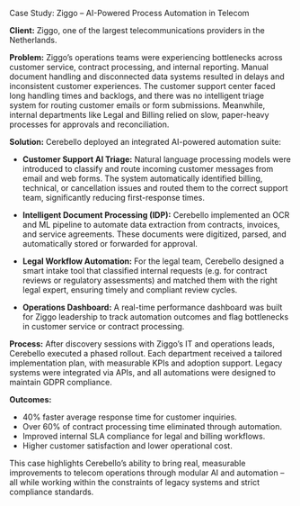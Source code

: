 Case Study: Ziggo – AI-Powered Process Automation in Telecom

**Client:** Ziggo, one of the largest telecommunications providers in the Netherlands.

**Problem:** Ziggo’s operations teams were experiencing bottlenecks across customer service, contract processing, and internal reporting. Manual document handling and disconnected data systems resulted in delays and inconsistent customer experiences. The customer support center faced long handling times and backlogs, and there was no intelligent triage system for routing customer emails or form submissions. Meanwhile, internal departments like Legal and Billing relied on slow, paper-heavy processes for approvals and reconciliation.

**Solution:** Cerebello deployed an integrated AI-powered automation suite:

- **Customer Support AI Triage:** Natural language processing models were introduced to classify and route incoming customer messages from email and web forms. The system automatically identified billing, technical, or cancellation issues and routed them to the correct support team, significantly reducing first-response times.

- **Intelligent Document Processing (IDP):** Cerebello implemented an OCR and ML pipeline to automate data extraction from contracts, invoices, and service agreements. These documents were digitized, parsed, and automatically stored or forwarded for approval.

- **Legal Workflow Automation:** For the legal team, Cerebello designed a smart intake tool that classified internal requests (e.g. for contract reviews or regulatory assessments) and matched them with the right legal expert, ensuring timely and compliant review cycles.

- **Operations Dashboard:** A real-time performance dashboard was built for Ziggo leadership to track automation outcomes and flag bottlenecks in customer service or contract processing.

**Process:** After discovery sessions with Ziggo’s IT and operations leads, Cerebello executed a phased rollout. Each department received a tailored implementation plan, with measurable KPIs and adoption support. Legacy systems were integrated via APIs, and all automations were designed to maintain GDPR compliance.

**Outcomes:**

- 40% faster average response time for customer inquiries.
- Over 60% of contract processing time eliminated through automation.
- Improved internal SLA compliance for legal and billing workflows.
- Higher customer satisfaction and lower operational cost.

This case highlights Cerebello’s ability to bring real, measurable improvements to telecom operations through modular AI and automation – all while working within the constraints of legacy systems and strict compliance standards.

